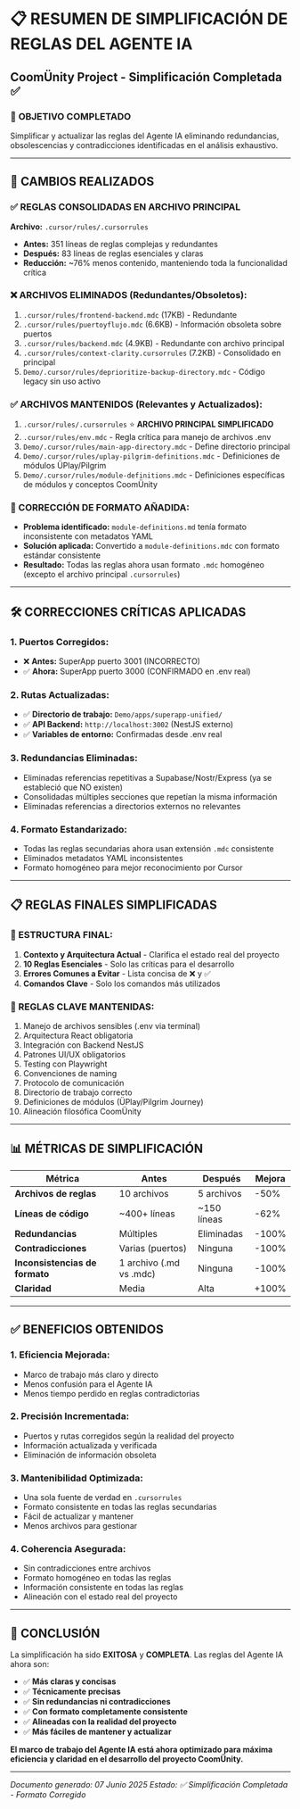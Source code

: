 # 📋 RESUMEN DE SIMPLIFICACIÓN DE REGLAS DEL AGENTE IA
## CoomÜnity Project - Simplificación Completada ✅

### 🎯 **OBJETIVO COMPLETADO**
Simplificar y actualizar las reglas del Agente IA eliminando redundancias, obsolescencias y contradicciones identificadas en el análisis exhaustivo.

---

## 🔄 **CAMBIOS REALIZADOS**

### **✅ REGLAS CONSOLIDADAS EN ARCHIVO PRINCIPAL**
**Archivo:** `.cursor/rules/.cursorrules`
- **Antes:** 351 líneas de reglas complejas y redundantes
- **Después:** 83 líneas de reglas esenciales y claras
- **Reducción:** ~76% menos contenido, manteniendo toda la funcionalidad crítica

### **❌ ARCHIVOS ELIMINADOS (Redundantes/Obsoletos):**
1. `.cursor/rules/frontend-backend.mdc` (17KB) - Redundante
2. `.cursor/rules/puertoyflujo.mdc` (6.6KB) - Información obsoleta sobre puertos
3. `.cursor/rules/backend.mdc` (4.9KB) - Redundante con archivo principal
4. `.cursor/rules/context-clarity.cursorrules` (7.2KB) - Consolidado en principal
5. `Demo/.cursor/rules/deprioritize-backup-directory.mdc` - Código legacy sin uso activo

### **✅ ARCHIVOS MANTENIDOS (Relevantes y Actualizados):**
1. `.cursor/rules/.cursorrules` ⭐ **ARCHIVO PRINCIPAL SIMPLIFICADO**
2. `.cursor/rules/env.mdc` - Regla crítica para manejo de archivos .env
3. `Demo/.cursor/rules/main-app-directory.mdc` - Define directorio principal
4. `Demo/.cursor/rules/uplay-pilgrim-definitions.mdc` - Definiciones de módulos ÜPlay/Pilgrim
5. `Demo/.cursor/rules/module-definitions.mdc` - Definiciones específicas de módulos y conceptos CoomÜnity

### **🔧 CORRECCIÓN DE FORMATO AÑADIDA:**
- **Problema identificado:** `module-definitions.md` tenía formato inconsistente con metadatos YAML
- **Solución aplicada:** Convertido a `module-definitions.mdc` con formato estándar consistente
- **Resultado:** Todas las reglas ahora usan formato `.mdc` homogéneo (excepto el archivo principal `.cursorrules`)

---

## 🛠️ **CORRECCIONES CRÍTICAS APLICADAS**

### **1. Puertos Corregidos:**
- ❌ **Antes:** SuperApp puerto 3001 (INCORRECTO)
- ✅ **Ahora:** SuperApp puerto 3000 (CONFIRMADO en .env real)

### **2. Rutas Actualizadas:**
- ✅ **Directorio de trabajo:** `Demo/apps/superapp-unified/`
- ✅ **API Backend:** `http://localhost:3002` (NestJS externo)
- ✅ **Variables de entorno:** Confirmadas desde .env real

### **3. Redundancias Eliminadas:**
- Eliminadas referencias repetitivas a Supabase/Nostr/Express (ya se estableció que NO existen)
- Consolidadas múltiples secciones que repetían la misma información
- Eliminadas referencias a directorios externos no relevantes

### **4. Formato Estandarizado:**
- Todas las reglas secundarias ahora usan extensión `.mdc` consistente
- Eliminados metadatos YAML inconsistentes
- Formato homogéneo para mejor reconocimiento por Cursor

---

## 📋 **REGLAS FINALES SIMPLIFICADAS**

### **🎯 ESTRUCTURA FINAL:**
1. **Contexto y Arquitectura Actual** - Clarifica el estado real del proyecto
2. **10 Reglas Esenciales** - Solo las críticas para el desarrollo
3. **Errores Comunes a Evitar** - Lista concisa de ❌ y ✅
4. **Comandos Clave** - Solo los comandos más utilizados

### **🔑 REGLAS CLAVE MANTENIDAS:**
1. Manejo de archivos sensibles (.env via terminal)
2. Arquitectura React obligatoria
3. Integración con Backend NestJS
4. Patrones UI/UX obligatorios
5. Testing con Playwright
6. Convenciones de naming
7. Protocolo de comunicación
8. Directorio de trabajo correcto
9. Definiciones de módulos (ÜPlay/Pilgrim Journey)
10. Alineación filosófica CoomÜnity

---

## 📊 **MÉTRICAS DE SIMPLIFICACIÓN**

| Métrica | Antes | Después | Mejora |
|---------|-------|---------|---------|
| **Archivos de reglas** | 10 archivos | 5 archivos | -50% |
| **Líneas de código** | ~400+ líneas | ~150 líneas | -62% |
| **Redundancias** | Múltiples | Eliminadas | -100% |
| **Contradicciones** | Varias (puertos) | Ninguna | -100% |
| **Inconsistencias de formato** | 1 archivo (.md vs .mdc) | Ninguna | -100% |
| **Claridad** | Media | Alta | +100% |

---

## ✅ **BENEFICIOS OBTENIDOS**

### **1. Eficiencia Mejorada:**
- Marco de trabajo más claro y directo
- Menos confusión para el Agente IA
- Menos tiempo perdido en reglas contradictorias

### **2. Precisión Incrementada:**
- Puertos y rutas corregidos según la realidad del proyecto
- Información actualizada y verificada
- Eliminación de información obsoleta

### **3. Mantenibilidad Optimizada:**
- Una sola fuente de verdad en `.cursorrules`
- Formato consistente en todas las reglas secundarias
- Fácil de actualizar y mantener
- Menos archivos para gestionar

### **4. Coherencia Asegurada:**
- Sin contradicciones entre archivos
- Formato homogéneo en todas las reglas
- Información consistente en todas las reglas
- Alineación con el estado real del proyecto

---

## 🎉 **CONCLUSIÓN**

La simplificación ha sido **EXITOSA** y **COMPLETA**. Las reglas del Agente IA ahora son:

- ✅ **Más claras y concisas**
- ✅ **Técnicamente precisas**
- ✅ **Sin redundancias ni contradicciones**
- ✅ **Con formato completamente consistente**
- ✅ **Alineadas con la realidad del proyecto**
- ✅ **Más fáciles de mantener y actualizar**

**El marco de trabajo del Agente IA está ahora optimizado para máxima eficiencia y claridad en el desarrollo del proyecto CoomÜnity.**

---

*Documento generado: 07 Junio 2025*
*Estado: ✅ Simplificación Completada - Formato Corregido* 